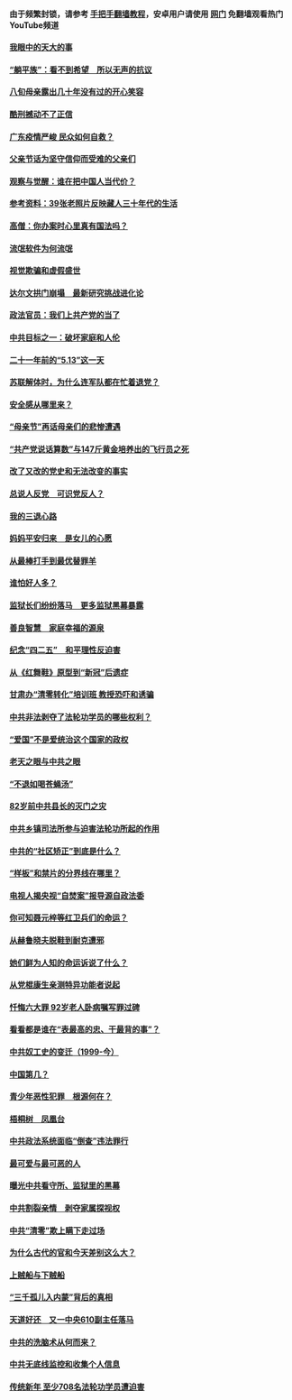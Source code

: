 #### 由于频繁封锁，请参考 [手把手翻墙教程](https://github.com/gfw-breaker/guides/wiki/)，安卓用户请使用 [网门](https://github.com/gfw-breaker/nogfw/blob/master/dl.md?t=07041700) 免翻墙观看热门YouTube频道 

#### [我眼中的天大的事](../pages/19/427619.md?t=07041700) 

#### [“躺平族”：看不到希望　所以无声的抗议](../pages/19/427464.md?t=07041700) 

#### [八旬母亲露出几十年没有过的开心笑容](../pages/19/427429.md?t=07041700) 

#### [酷刑撼动不了正信](../pages/19/427414.md?t=07041700) 

#### [广东疫情严峻 民众如何自救？](../pages/19/427311.md?t=07041700) 

#### [父亲节话为坚守信仰而受难的父亲们](../pages/19/427033.md?t=07041700) 

#### [观察与觉醒：谁在把中国人当代价？](../pages/19/426987.md?t=07041700) 

#### [参考资料：39张老照片反映藏人三十年代的生活](../pages/19/426471.md?t=07041700) 

#### [高僧：你办案时心里真有国法吗？](../pages/19/426530.md?t=07041700) 

#### [流氓软件为何流氓](../pages/19/426531.md?t=07041700) 

#### [视觉欺骗和虚假盛世](../pages/19/426443.md?t=07041700) 

#### [达尔文拱门崩塌　最新研究挑战进化论](../pages/19/426009.md?t=07041700) 

#### [政法官员：我们上共产党的当了](../pages/19/425351.md?t=07041700) 

#### [中共目标之一：破坏家庭和人伦](../pages/19/424454.md?t=07041700) 

#### [二十一年前的“5.13”这一天](../pages/19/424814.md?t=07041700) 

#### [苏联解体时，为什么连军队都在忙着退党？](../pages/19/424335.md?t=07041700) 

#### [安全感从哪里来？](../pages/19/424336.md?t=07041700) 

#### [“母亲节”再话母亲们的悲惨遭遇](../pages/19/424234.md?t=07041700) 

#### [“共产党说话算数”与147斤黄金培养出的飞行员之死](../pages/19/424115.md?t=07041700) 

#### [改了又改的党史和无法改变的事实](../pages/19/424037.md?t=07041700) 

#### [总说人反党　可识党反人？](../pages/19/423820.md?t=07041700) 

#### [我的三退心路](../pages/19/423876.md?t=07041700) 

#### [妈妈平安归来　是女儿的心愿](../pages/19/423947.md?t=07041700) 

#### [从最棒打手到最优替罪羊](../pages/19/423819.md?t=07041700) 

#### [谁怕好人多？](../pages/19/423774.md?t=07041700) 

#### [监狱长们纷纷落马　更多监狱黑幕暴露](../pages/19/423787.md?t=07041700) 

#### [善良智慧　家庭幸福的源泉](../pages/19/423632.md?t=07041700) 

#### [纪念“四二五”　和平理性反迫害](../pages/19/423660.md?t=07041700) 

#### [从《红舞鞋》原型到“新冠”后遗症](../pages/19/423509.md?t=07041700) 

#### [甘肃办“清零转化”培训班 教授恐吓和诱骗](../pages/19/423498.md?t=07041700) 

#### [中共非法剥夺了法轮功学员的哪些权利？](../pages/19/423392.md?t=07041700) 

#### [“爱国”不是爱统治这个国家的政权](../pages/19/423029.md?t=07041700) 

#### [老天之眼与中共之眼](../pages/19/423378.md?t=07041700) 

#### [“不退如喝苍蝇汤”](../pages/19/423287.md?t=07041700) 

#### [82岁前中共县长的灭门之灾](../pages/19/423055.md?t=07041700) 

#### [中共乡镇司法所参与迫害法轮功所起的作用](../pages/19/423064.md?t=07041700) 

#### [中共的“社区矫正”到底是什么？](../pages/19/422870.md?t=07041700) 

#### [“样板”和禁片的分界线在哪里？](../pages/19/422704.md?t=07041700) 

#### [电视人揭央视“自焚案”报导源自政法委](../pages/19/422770.md?t=07041700) 

#### [你可知聂元梓等红卫兵们的命运？](../pages/19/422848.md?t=07041700) 

#### [从赫鲁晓夫脱鞋到耐克遭邪](../pages/19/422826.md?t=07041700) 

#### [她们鲜为人知的命运诉说了什么？](../pages/19/422754.md?t=07041700) 

#### [从党棍康生亲测特异功能者说起](../pages/19/422657.md?t=07041700) 

#### [忏悔六大罪 92岁老人卧病嘱写罪过碑](../pages/19/422750.md?t=07041700) 

#### [看看都是谁在“表最高的忠、干最背的事”？](../pages/19/422703.md?t=07041700) 

#### [中共奴工史的变迁（1999-今）](../pages/19/422656.md?t=07041700) 

#### [中国第几？](../pages/19/422496.md?t=07041700) 

#### [青少年恶性犯罪　根源何在？](../pages/19/422449.md?t=07041700) 

#### [梧桐树　凤凰台](../pages/19/422442.md?t=07041700) 

#### [中共政法系统面临“倒查”违法罪行](../pages/19/422497.md?t=07041700) 

#### [最可爱与最可恶的人](../pages/19/422448.md?t=07041700) 

#### [曝光中共看守所、监狱里的黑幕](../pages/19/422390.md?t=07041700) 

#### [中共割裂亲情　剥夺家属探视权](../pages/19/422364.md?t=07041700) 

#### [中共“清零”欺上瞒下走过场](../pages/19/422306.md?t=07041700) 

#### [为什么古代的官和今天差别这么大？](../pages/19/422228.md?t=07041700) 

#### [上贼船与下贼船](../pages/19/422276.md?t=07041700) 

#### [“三千孤儿入内蒙”背后的真相](../pages/19/422229.md?t=07041700) 

#### [天道好还　又一中央610副主任落马](../pages/19/422155.md?t=07041700) 

#### [中共的洗脑术从何而来？](../pages/19/422154.md?t=07041700) 

#### [中共无底线监控和收集个人信息](../pages/19/422039.md?t=07041700) 

#### [传统新年 至少708名法轮功学员遭迫害](../pages/19/421946.md?t=07041700) 


